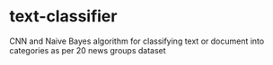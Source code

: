 # text-classifier
CNN and Naive Bayes algorithm for classifying text or document into categories as per 20 news groups dataset
